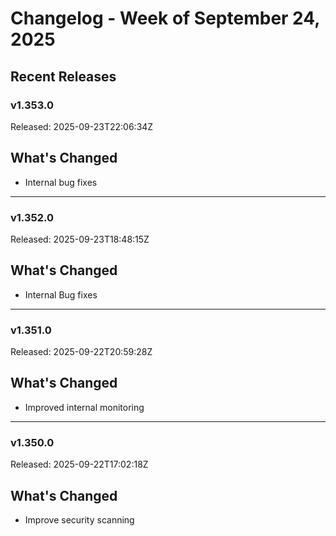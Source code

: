 # Changelog - Week of September 24, 2025

## Recent Releases

### v1.353.0
Released: 2025-09-23T22:06:34Z

## What's Changed

 * Internal bug fixes

---

### v1.352.0
Released: 2025-09-23T18:48:15Z

## What's Changed

 * Internal Bug fixes

---

### v1.351.0
Released: 2025-09-22T20:59:28Z

## What's Changed

 *  Improved internal monitoring

---

### v1.350.0
Released: 2025-09-22T17:02:18Z

## What's Changed

 * Improve security scanning
